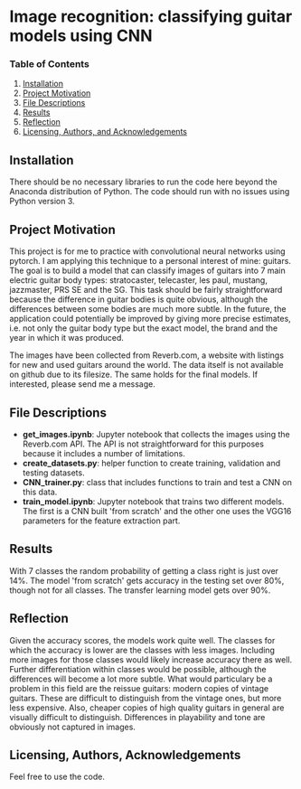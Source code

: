 # Image recognition: classifying guitar models using CNN

### Table of Contents

1. [Installation](#installation)
2. [Project Motivation](#motivation)
3. [File Descriptions](#files)
4. [Results](#results)
5. [Reflection](#reflection)
6. [Licensing, Authors, and Acknowledgements](#licensing)

## Installation <a name="installation"></a>

There should be no necessary libraries to run the code here beyond the Anaconda distribution of Python. The code should run with no issues using Python version 3. 

## Project Motivation<a name="motivation"></a>
This project is for me to practice with convolutional neural networks using pytorch. I am applying this technique to a personal interest of mine: guitars. The goal is to build a model that can classify images of guitars into 7 main electric guitar body types: stratocaster, telecaster, les paul, mustang, jazzmaster, PRS SE and the SG. This task should be fairly straightforward because the difference in guitar bodies is quite obvious, although the differences between some bodies are much more subtle. In the future, the application could potentially be improved by giving more precise estimates, i.e. not only the guitar body type but the exact model, the brand and the year in which it was produced. 

The images have been collected from Reverb.com, a website with listings for new and used guitars around the world. The data itself is not available on github due to its filesize. The same holds for the final models. If interested, please send me a message. 

## File Descriptions <a name="files"></a>
* **get_images.ipynb**: Jupyter notebook that collects the images using the Reverb.com API. The API is not straightforward for this purposes because it includes a number of limitations.
* **create_datasets.py**: helper function to create training, validation and testing datasets.
* **CNN_trainer.py**: class that includes functions to train and test a CNN on this data.
* **train_model.ipynb**: Jupyter notebook that trains two different models. The first is a CNN built 'from scratch' and the other one uses the VGG16 parameters for the feature extraction part.

## Results<a name="results"></a>
With 7 classes the random probability of getting a class right is just over 14%. The model 'from scratch' gets accuracy in the testing set over 80%, though not for all classes. The transfer learning model gets over 90%.   

## Reflection<a name="reflection"></a>
Given the accuracy scores, the models work quite well. The classes for which the accuracy is lower are the classes with less images. Including more images for those classes would likely increase accuracy there as well. Further differentiation within classes would be possible, although the differences will become a lot more subtle. What would particulary be a problem in this field are the reissue guitars: modern copies of vintage guitars. These are difficult to distinguish from the vintage ones, but more less expensive. Also, cheaper copies of high quality guitars in general are visually difficult to distinguish. Differences in playability and tone are obviously not captured in images. 

## Licensing, Authors, Acknowledgements<a name="licensing"></a>

Feel free to use the code. 
